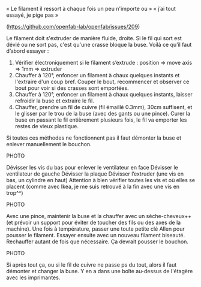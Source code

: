 « Le filament il ressort à chaque fois un peu n'importe ou »
« j’ai tout essayé, je pige pas »

(https://github.com/openfab-lab/openfab/issues/209)

Le filament doit s'extruder de manière fluide, droite. Si le fil qui sort est dévié ou ne sort pas, c'est qu'une crasse bloque la buse. 
Voilà ce qu’il faut d’abord essayer :

1.	Vérifier électroniquement si le filament s’extrude : position => move axis => 1mm => extruder
2.	Chauffer à 120°, enfoncer un filament à chaux quelques instants et l'extraire d'un coup bref. Couper le bout, recommencer et observer ce bout pour voir si des crasses sont emportées. 
3.	Chauffer à 120°, enfoncer un filament à chaux quelques instants, laisser refroidir la buse et extraire le fil.
4.	Chauffer, prendre un fil de cuivre (fil émaillé 0.3mm), 30cm suffisent, et le glisser par le trou de la buse (avec des gants ou une pince). Curer la buse en passant le fil entièrement plusieurs fois, le fil va emporter les restes de vieux plastique. 

Si toutes ces méthodes ne fonctionnent pas il faut démonter la buse et enlever manuellement le bouchon.

PHOTO

Dévisser les vis du bas pour enlever le ventilateur en face
Dévisser le ventilateur de gauche
Dévisser la plaque
Dévisser l’extruder (une vis en bas, un cylindre en haut)
Attention à bien vérifier toutes les vis et où elles se placent (comme avec Ikea, je me suis retrouvé à la fin avec une vis en trop^^)

PHOTO

Avec une pince, maintenir la buse et la chauffer avec un sèche-cheveux++ (et prévoir un support pour éviter de toucher des fils ou des axes de la machine). Une fois à température, passer une toute petite clé Allen pour pousser le filament. Essayer ensuite avec un nouveau filament biseauté. Rechauffer autant de fois que nécessaire. Ça devrait pousser le bouchon.

PHOTO











Si après tout ça, ou si le fil de cuivre ne passe ps du tout, alors il faut démonter et changer la buse. Y en a dans une boîte au-dessus de l'étagère avec les imprimantes.
